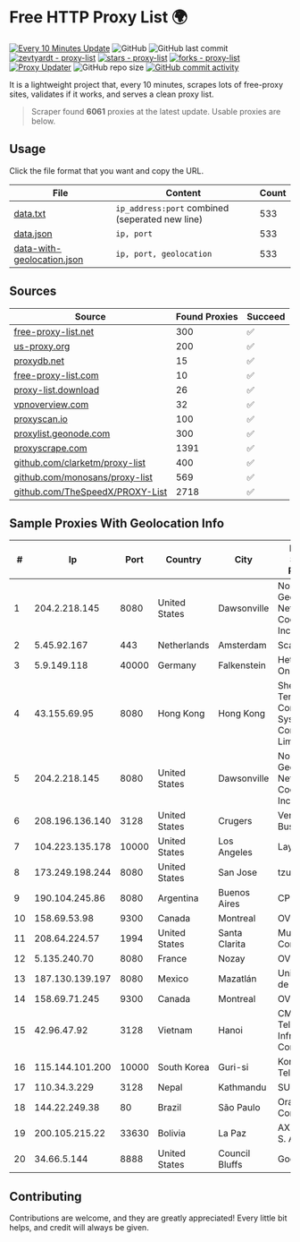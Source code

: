 
# Free HTTP Proxy List 🌍

[![Every 10 Minutes Update](https://github.com/mertguvencli/http-proxy-list/actions/workflows/main.yml/badge.svg?branch=main)](https://github.com/mertguvencli/http-proxy-list/actions/workflows/main.yml)
![GitHub](https://img.shields.io/github/license/mertguvencli/http-proxy-list)
![GitHub last commit](https://img.shields.io/github/last-commit/mertguvencli/http-proxy-list)
[![zevtyardt - proxy-list](https://img.shields.io/static/v1?label=zevtyardt&message=proxy-list&color=blue&logo=github)](https://github.com/zevtyardt/proxy-list "Go to GitHub repo")
[![stars - proxy-list](https://img.shields.io/github/stars/zevtyardt/proxy-list?style=social)](https://github.com/zevtyardt/proxy-list)
[![forks - proxy-list](https://img.shields.io/github/forks/zevtyardt/proxy-list?style=social)](https://github.com/zevtyardt/proxy-list)
[![Proxy Updater](https://github.com/zevtyardt/proxy-list/workflows/Proxy%20Updater/badge.svg)](https://github.com/zevtyardt/proxy-list/actions?query=workflow:"Proxy+Updater")
![GitHub repo size](https://img.shields.io/github/repo-size/zevtyardt/proxy-list)
[![GitHub commit activity](https://img.shields.io/github/commit-activity/m/zevtyardt/proxy-list?logo=commits)](https://github.com/zevtyardt/proxy-list/commits/main)

It is a lightweight project that, every 10 minutes, scrapes lots of free-proxy sites, validates if it works, and serves a clean proxy list.

> Scraper found **6061** proxies at the latest update. Usable proxies are below.

## Usage

Click the file format that you want and copy the URL.

|File|Content|Count|
|----|-------|-----|
|[data.txt](https://raw.githubusercontent.com/mertguvencli/http-proxy-list/main/proxy-list/data.txt)|`ip_address:port` combined (seperated new line)|533|
|[data.json](https://raw.githubusercontent.com/mertguvencli/http-proxy-list/main/proxy-list/data.json)|`ip, port`|533|
|[data-with-geolocation.json](https://raw.githubusercontent.com/mertguvencli/http-proxy-list/main/proxy-list/data-with-geolocation.json)|`ip, port, geolocation`|533|

## Sources

|Source|Found Proxies|Succeed|
|------|-------------|-------|
|[free-proxy-list.net](https://free-proxy-list.net)|300|✅|
|[us-proxy.org](https://www.us-proxy.org)|200|✅|
|[proxydb.net](http://proxydb.net)|15|✅|
|[free-proxy-list.com](https://free-proxy-list.com/?page=&port=&type%5B%5D=http&type%5B%5D=https&up_time=0&search=Search)|10|✅|
|[proxy-list.download](https://www.proxy-list.download/HTTP)|26|✅|
|[vpnoverview.com](https://vpnoverview.com/privacy/anonymous-browsing/free-proxy-servers)|32|✅|
|[proxyscan.io](https://www.proxyscan.io)|100|✅|
|[proxylist.geonode.com](https://proxylist.geonode.com/api/proxy-list?limit=300&page=1&sort_by=lastChecked&sort_type=desc&protocols=http,https)|300|✅|
|[proxyscrape.com](https://api.proxyscrape.com/v2/?request=displayproxies&protocol=http&timeout=10000&country=all&ssl=all&anonymity=all)|1391|✅|
|[github.com/clarketm/proxy-list](https://raw.githubusercontent.com/clarketm/proxy-list/master/proxy-list-raw.txt)|400|✅|
|[github.com/monosans/proxy-list](https://raw.githubusercontent.com/monosans/proxy-list/main/proxies/http.txt)|569|✅|
|[github.com/TheSpeedX/PROXY-List](https://raw.githubusercontent.com/TheSpeedX/PROXY-List/master/http.txt)|2718|✅|


## Sample Proxies With Geolocation Info

|#|Ip|Port|Country|City|Internet Service Provider|
|-|--|----|-------|----|-------------------------|
|1|204.2.218.145|8080|United States|Dawsonville|North Georgia Network Cooperative, Inc.|
|2|5.45.92.167|443|Netherlands|Amsterdam|Scalaxy B.V.|
|3|5.9.149.118|40000|Germany|Falkenstein|Hetzner Online GmbH|
|4|43.155.69.95|8080|Hong Kong|Hong Kong|Shenzhen Tencent Computer Systems Company Limited|
|5|204.2.218.145|8080|United States|Dawsonville|North Georgia Network Cooperative, Inc.|
|6|208.196.136.140|3128|United States|Crugers|Verizon Business|
|7|104.223.135.178|10000|United States|Los Angeles|LayerHost|
|8|173.249.198.244|8080|United States|San Jose|tzulo, inc.|
|9|190.104.245.86|8080|Argentina|Buenos Aires|CPS|
|10|158.69.53.98|9300|Canada|Montreal|OVH SAS|
|11|208.64.224.57|1994|United States|Santa Clarita|Multacom Corporation|
|12|5.135.240.70|8080|France|Nozay|OVH SAS|
|13|187.130.139.197|8080|Mexico|Mazatlán|Uninet S.A. de C.V.|
|14|158.69.71.245|9300|Canada|Montreal|OVH SAS|
|15|42.96.47.92|3128|Vietnam|Hanoi|CMC Telecom Infrastructure Company|
|16|115.144.101.200|10000|South Korea|Guri-si|Korea Telecom|
|17|110.34.3.229|3128|Nepal|Kathmandu|SUBISU C7|
|18|144.22.249.38|80|Brazil|São Paulo|Oracle Corporation|
|19|200.105.215.22|33630|Bolivia|La Paz|AXS Bolivia S. A.|
|20|34.66.5.144|8888|United States|Council Bluffs|Google LLC|



## Contributing

Contributions are welcome, and they are greatly appreciated! Every
little bit helps, and credit will always be given.

